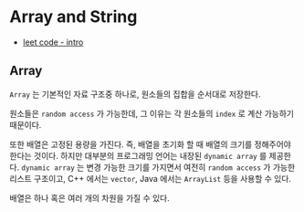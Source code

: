 # Array and String

* [leet code - intro](https://leetcode.com/explore/learn/card/array-and-string/)

## Array

`Array` 는 기본적인 자료 구조중 하나로, 원소들의 집합을 순서대로 저장한다.

원소들은 `random access` 가 가능한데, 그 이유는 각 원소들의 `index` 로 계산 가능하기 때문이다.

또한 배열은 고정된 용량을 가진다. 즉, 배열을 초기화 할 때 배열의 크기를 정해주어야 한다는 것이다. 하지만 대부분의 프로그래밍 언어는 내장된 `dynamic array` 를 제공한다. `dynamic array` 는 변경 가능한 크기를 가지면서 여전히 `random access` 가 가능한 리스트 구조이고, C++ 에서는 `vector`, Java 에서는 `ArrayList` 등을 사용할 수 있다.

배열은 하나 혹은 여러 개의 차원을 가질 수 있다.
